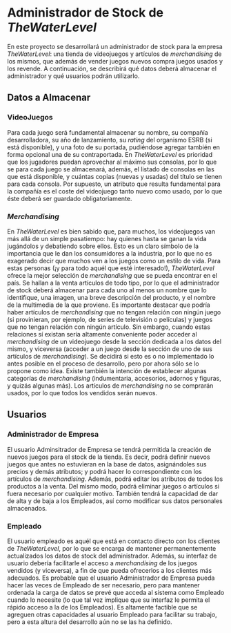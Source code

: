 # Administrador de Stock de *TheWaterLevel*

En este proyecto se desarrollará un administrador de stock para la empresa *TheWaterLevel*: una tienda de videojuegos y artículos de *merchandising* de los mismos, que además de vender juegos nuevos compra juegos usados y los revende. A continuación, se describirá qué datos deberá almacenar el administrador y qué usuarios podrán utilizarlo.

## Datos a Almacenar
### VideoJuegos
Para cada juego será fundamental almacenar su nombre, su compañía desarrolladora, su año de lanzamiento, su *rating* del organismo ESRB (si está disponible), y una foto de su portada, pudiéndose agregar también en forma opcional una de su contraportada. En *TheWaterLevel* es prioridad que los jugadores puedan aprovechar al máximo sus consolas, por lo que se para cada juego se almacenará, además, el listado de consolas en las que está disponible, y cuántas copias (nuevas y usadas) del título se tienen para cada consola. Por supuesto, un atributo que resulta fundamental para la compañía es el coste del videojuego tanto nuevo como usado, por lo que éste deberá ser guardado obligatoriamente.

### *Merchandising*
En *TheWaterLevel* es bien sabido que, para muchos, los videojuegos van más allá de un simple pasatiempo: hay quienes hasta se ganan la vida jugándolos y debatiendo sobre ellos. Esto es un claro símbolo de la importancia que le dan los consumidores a la industria, por lo que no es exagerado decir que muchos ven a los juegos como un estilo de vida. Para estas personas (¡y para todo aquél que esté interesado!), *TheWaterLevel* ofrece la mejor selección de *merchandising* que se pueda encontrar en el país. Se hallan a la venta artículos de todo tipo, por lo que el administrador de stock deberá almacenar para cada uno al menos un nombre que lo identifique, una imagen, una breve descripción del producto, y el nombre de la multimedia de la que proviene.
Es importante destacar que podría haber artículos de *merchandising* que no tengan relación con ningún juego (si provinieran, por ejemplo, de series de televisión o películas) y juegos que no tengan relación con ningún artículo. Sin embargo, cuando estas relaciones sí existan sería altamente conveniente poder acceder al *merchandising* de un videojuego desde la sección dedicada a los datos del mismo, y viceversa (acceder a un juego desde la sección de uno de sus artículos de *merchandising*). Se decidirá si esto es o no implementado lo antes posible en el proceso de desarrollo, pero por ahora sólo se lo propone como idea.
Existe también la intención de establecer algunas categorías de *merchandising* (indumentaria, accesorios, adornos y figuras, y quizás algunas más).
Los artículos de *merchandising* no se comprarán usados, por lo que todos los vendidos serán nuevos.

## Usuarios
### Administrador de Empresa
El usuario Adminsitrador de Empresa se tendrá permitida la creación de nuevos juegos para el stock de la tienda. Es decir, podrá definir nuevos juegos que antes no estuvieran en la base de datos, asignándoles sus precios y demás atributos; y podrá hacer lo correspondiente con los artículos de *merchandising*. Además, podrá editar los atributos de todos los productos a la venta.
Del mismo modo, podrá eliminar juegos o artículos si fuera necesario por cualquier motivo.
También tendrá la capacidad de dar de alta y de baja a los Empleados, así como modificar sus datos personales almacenados.

### Empleado
El usuario empleado es aquél que está en contacto directo con los clientes de *TheWaterLevel*, por lo que se encarga de mantener permanentemente actualizados los datos de stock del administrador. Además, su interfaz de usuario debería facilitarle el acceso a *merchandising* de los juegos vendidos (y viceversa), a fin de que pueda ofrecerlos a los clientes más adecuados.
Es probable que el usuario Administrador de Empresa pueda hacer las veces de Empleado de ser necesario, pero para mantener ordenada la carga de datos se prevé que acceda al sistema como Empleado cuando lo necesite (lo que tal vez implique que su interfaz le permita el rápido acceso a la de los Empleados).
Es altamente factible que se agreguen otras capacidades al usuario Empleado para facilitar su trabajo, pero a esta altura del desarrollo aún no se las ha definido.